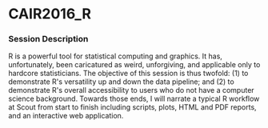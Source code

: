 # CAIR2016_R


### Session Description
R is a powerful tool for statistical computing and
graphics. It has, unfortunately, been caricatured as
weird, unforgiving, and applicable only to hardcore
statisticians. The objective of this session is thus
twofold: (1) to demonstrate R's versatility up and
down the data pipeline; and (2) to demonstrate R's
overall accessibility to users who do not have a
computer science background. Towards those ends, I
will narrate a typical R workflow at Scout from start
to finish including scripts, plots, HTML and PDF
reports, and an interactive web application.
